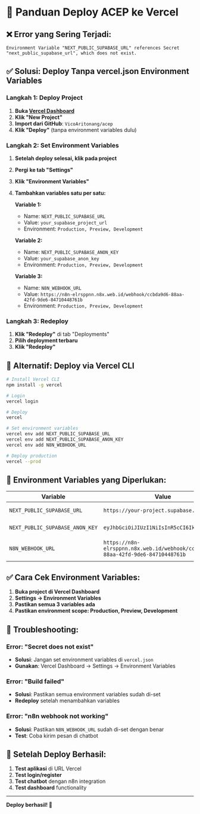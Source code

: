 # 🚀 Panduan Deploy ACEP ke Vercel

## ❌ **Error yang Sering Terjadi:**
```
Environment Variable "NEXT_PUBLIC_SUPABASE_URL" references Secret "next_public_supabase_url", which does not exist.
```

## ✅ **Solusi: Deploy Tanpa vercel.json Environment Variables**

### **Langkah 1: Deploy Project**
1. **Buka [Vercel Dashboard](https://vercel.com/dashboard)**
2. **Klik "New Project"**
3. **Import dari GitHub**: `VicoAritonang/acep`
4. **Klik "Deploy"** (tanpa environment variables dulu)

### **Langkah 2: Set Environment Variables**
1. **Setelah deploy selesai, klik pada project**
2. **Pergi ke tab "Settings"**
3. **Klik "Environment Variables"**
4. **Tambahkan variables satu per satu:**

   **Variable 1:**
   - Name: `NEXT_PUBLIC_SUPABASE_URL`
   - Value: `your_supabase_project_url`
   - Environment: `Production, Preview, Development`

   **Variable 2:**
   - Name: `NEXT_PUBLIC_SUPABASE_ANON_KEY`
   - Value: `your_supabase_anon_key`
   - Environment: `Production, Preview, Development`

   **Variable 3:**
   - Name: `N8N_WEBHOOK_URL`
   - Value: `https://n8n-elrsppnn.n8x.web.id/webhook/ccbda9d6-88aa-42fd-9de6-84710448761b`
   - Environment: `Production, Preview, Development`

### **Langkah 3: Redeploy**
1. **Klik "Redeploy"** di tab "Deployments"
2. **Pilih deployment terbaru**
3. **Klik "Redeploy"**

## 🔧 **Alternatif: Deploy via Vercel CLI**

```bash
# Install Vercel CLI
npm install -g vercel

# Login
vercel login

# Deploy
vercel

# Set environment variables
vercel env add NEXT_PUBLIC_SUPABASE_URL
vercel env add NEXT_PUBLIC_SUPABASE_ANON_KEY
vercel env add N8N_WEBHOOK_URL

# Deploy production
vercel --prod
```

## 📝 **Environment Variables yang Diperlukan:**

| Variable | Value | Description |
|----------|-------|-------------|
| `NEXT_PUBLIC_SUPABASE_URL` | `https://your-project.supabase.co` | Supabase project URL |
| `NEXT_PUBLIC_SUPABASE_ANON_KEY` | `eyJhbGciOiJIUzI1NiIsInR5cCI6IkpXVCJ9...` | Supabase anon key |
| `N8N_WEBHOOK_URL` | `https://n8n-elrsppnn.n8x.web.id/webhook/ccbda9d6-88aa-42fd-9de6-84710448761b` | n8n webhook URL |

## ✅ **Cara Cek Environment Variables:**
1. **Buka project di Vercel Dashboard**
2. **Settings → Environment Variables**
3. **Pastikan semua 3 variables ada**
4. **Pastikan environment scope: Production, Preview, Development**

## 🚨 **Troubleshooting:**

### **Error: "Secret does not exist"**
- **Solusi**: Jangan set environment variables di `vercel.json`
- **Gunakan**: Vercel Dashboard → Settings → Environment Variables

### **Error: "Build failed"**
- **Solusi**: Pastikan semua environment variables sudah di-set
- **Redeploy** setelah menambahkan variables

### **Error: "n8n webhook not working"**
- **Solusi**: Pastikan `N8N_WEBHOOK_URL` sudah di-set dengan benar
- **Test**: Coba kirim pesan di chatbot

## 🎯 **Setelah Deploy Berhasil:**
1. **Test aplikasi** di URL Vercel
2. **Test login/register**
3. **Test chatbot** dengan n8n integration
4. **Test dashboard** functionality

---

**Deploy berhasil! 🎉**
